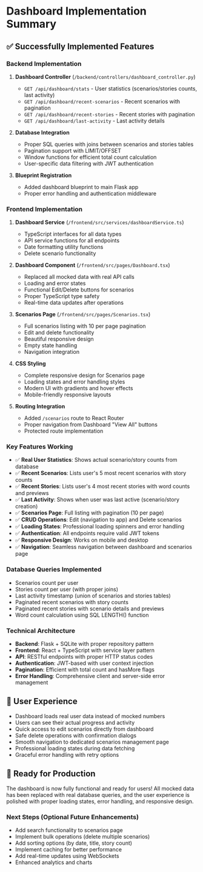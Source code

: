 # Dashboard Implementation Summary

## ✅ Successfully Implemented Features

### Backend Implementation
1. **Dashboard Controller** (`/backend/controllers/dashboard_controller.py`)
   - `GET /api/dashboard/stats` - User statistics (scenarios/stories counts, last activity)
   - `GET /api/dashboard/recent-scenarios` - Recent scenarios with pagination
   - `GET /api/dashboard/recent-stories` - Recent stories with pagination  
   - `GET /api/dashboard/last-activity` - Last activity details

2. **Database Integration**
   - Proper SQL queries with joins between scenarios and stories tables
   - Pagination support with LIMIT/OFFSET
   - Window functions for efficient total count calculation
   - User-specific data filtering with JWT authentication

3. **Blueprint Registration**
   - Added dashboard blueprint to main Flask app
   - Proper error handling and authentication middleware

### Frontend Implementation
1. **Dashboard Service** (`/frontend/src/services/dashboardService.ts`)
   - TypeScript interfaces for all data types
   - API service functions for all endpoints
   - Date formatting utility functions
   - Delete scenario functionality

2. **Dashboard Component** (`/frontend/src/pages/Dashboard.tsx`)
   - Replaced all mocked data with real API calls
   - Loading and error states
   - Functional Edit/Delete buttons for scenarios
   - Proper TypeScript type safety
   - Real-time data updates after operations

3. **Scenarios Page** (`/frontend/src/pages/Scenarios.tsx`)
   - Full scenarios listing with 10 per page pagination
   - Edit and delete functionality
   - Beautiful responsive design
   - Empty state handling
   - Navigation integration

4. **CSS Styling**
   - Complete responsive design for Scenarios page
   - Loading states and error handling styles
   - Modern UI with gradients and hover effects
   - Mobile-friendly responsive layouts

5. **Routing Integration**
   - Added `/scenarios` route to React Router
   - Proper navigation from Dashboard "View All" buttons
   - Protected route implementation

### Key Features Working
- ✅ **Real User Statistics**: Shows actual scenario/story counts from database
- ✅ **Recent Scenarios**: Lists user's 5 most recent scenarios with story counts
- ✅ **Recent Stories**: Lists user's 4 most recent stories with word counts and previews
- ✅ **Last Activity**: Shows when user was last active (scenario/story creation)
- ✅ **Scenarios Page**: Full listing with pagination (10 per page)
- ✅ **CRUD Operations**: Edit (navigation to app) and Delete scenarios
- ✅ **Loading States**: Professional loading spinners and error handling
- ✅ **Authentication**: All endpoints require valid JWT tokens
- ✅ **Responsive Design**: Works on mobile and desktop
- ✅ **Navigation**: Seamless navigation between dashboard and scenarios page

### Database Queries Implemented
- Scenarios count per user
- Stories count per user (with proper joins)
- Last activity timestamp (union of scenarios and stories tables)
- Paginated recent scenarios with story counts
- Paginated recent stories with scenario details and previews
- Word count calculation using SQL LENGTH() function

### Technical Architecture
- **Backend**: Flask + SQLite with proper repository pattern
- **Frontend**: React + TypeScript with service layer pattern
- **API**: RESTful endpoints with proper HTTP status codes
- **Authentication**: JWT-based with user context injection
- **Pagination**: Efficient with total count and hasMore flags
- **Error Handling**: Comprehensive client and server-side error management

## 🎯 User Experience
- Dashboard loads real user data instead of mocked numbers
- Users can see their actual progress and activity
- Quick access to edit scenarios directly from dashboard
- Safe delete operations with confirmation dialogs
- Smooth navigation to dedicated scenarios management page
- Professional loading states during data fetching
- Graceful error handling with retry options

## 🚀 Ready for Production
The dashboard is now fully functional and ready for users! All mocked data has been replaced with real database queries, and the user experience is polished with proper loading states, error handling, and responsive design.

### Next Steps (Optional Future Enhancements)
- Add search functionality to scenarios page
- Implement bulk operations (delete multiple scenarios)
- Add sorting options (by date, title, story count)
- Implement caching for better performance
- Add real-time updates using WebSockets
- Enhanced analytics and charts
